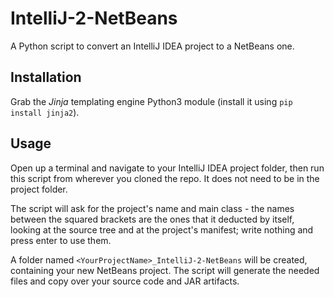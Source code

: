 IntelliJ-2-NetBeans
===================
A Python script to convert an IntelliJ IDEA project to a NetBeans one.

Installation
------------
Grab the *Jinja* templating engine Python3 module (install it using ```pip install jinja2```).

Usage
-----
Open up a terminal and navigate to your IntelliJ IDEA project folder, then run this script from wherever you cloned the repo. It does not need to be in the project folder.

The script will ask for the project's name and main class - the names between the squared brackets are the ones that it deducted by itself, looking at the source tree and at the project's manifest; write nothing and press enter to use them.

A folder named ```<YourProjectName>_IntelliJ-2-NetBeans``` will be created, containing your new NetBeans project. The script will generate the needed files and copy over your source code and JAR artifacts.  
